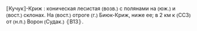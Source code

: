 ---
---

⟦Кучук⟧-Криж
: коническая лесистая ⦅возв.⦆ с полянами на ⦅юж.⦆ и ⦅вост.⦆ склонах. На ⦅вост.⦆ отроге ⦅г.⦆ Биюк-Криж, ниже ее; в 2 км к ⦅ССЗ⦆ от ⦅н.п.⦆ Ворон ⦅Судак.⦆ ⦃В13⦄.
